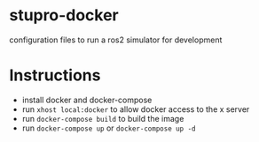 # stupro-docker
configuration files to run a ros2 simulator for development

# Instructions
- install docker and docker-compose
- run `xhost local:docker` to allow docker access to the x server
- run `docker-compose build` to build the image
- run `docker-compose up` or `docker-compose up -d`

